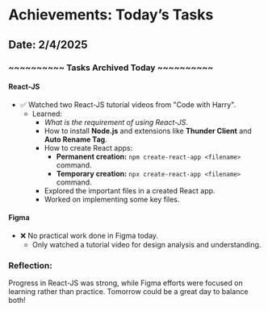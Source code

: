 # Achievements: Today’s Tasks  

## **Date:** 2/4/2025  

### ~~~~~~~~~~ Tasks Archived Today ~~~~~~~~~~  

#### **React-JS**  
- ✅ Watched two React-JS tutorial videos from "Code with Harry".  
  - Learned:  
    - *What is the requirement of using React-JS*.  
    - How to install **Node.js** and extensions like **Thunder Client** and **Auto Rename Tag**.  
    - How to create React apps:  
      - **Permanent creation:** `npm create-react-app <filename>` command.  
      - **Temporary creation:** `npx create-react-app <filename>` command.  
    - Explored the important files in a created React app.  
    - Worked on implementing some key files.  

#### **Figma**  
- ❌ No practical work done in Figma today.  
  - Only watched a tutorial video for design analysis and understanding.  

### Reflection:  
Progress in React-JS was strong, while Figma efforts were focused on learning rather than practice. Tomorrow could be a great day to balance both!  